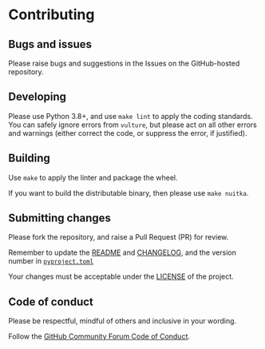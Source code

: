 # Contributing

## Bugs and issues

Please raise bugs and suggestions in the Issues on the GitHub-hosted repository.

## Developing

Please use Python 3.8+, and use `make lint` to apply the coding standards. You can safely ignore errors from `vulture`, but please act on all other errors and warnings (either correct the code, or suppress the error, if justified).

## Building

Use `make` to apply the linter and package the wheel.

If you want to build the distributable binary, then please use `make nuitka`.

## Submitting changes

Please fork the repository, and raise a Pull Request (PR) for review.

Remember to update the [README](README.md) and [CHANGELOG](CHANGELOG.md), and the version number in [`pyproject.toml`](pyproject.toml)

Your changes must be acceptable under the [LICENSE](LICENSE.md) of the project.

## Code of conduct

Please be respectful, mindful of others and inclusive in your wording.

Follow the [GitHub Community Forum Code of Conduct](https://docs.github.com/en/site-policy/github-terms/github-community-forum-code-of-conduct).
